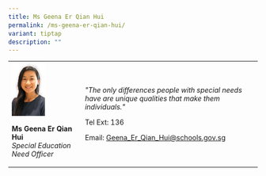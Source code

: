 ```yaml
---
title: Ms Geena Er Qian Hui
permalink: /ms-geena-er-qian-hui/
variant: tiptap
description: ""
---
```

<p></p>
<table style="minWidth: 50px">
<colgroup>
<col>
<col>
</colgroup>
<tbody>
<tr>
<td rowspan="1" colspan="1">
<div class="isomer-image-wrapper">
<img style="width: 50%;" height="auto" width="100%" alt="" src="/images/Org Chart Photos/Ms_Geena_Er_Qian_Hui.jpg">
</div>
<p><strong>Ms Geena Er Qian Hui</strong>
<br><em>Special Education Need Officer</em>
</p>
</td>
<td rowspan="1" colspan="1">
<p><em>"The only differences people with special needs have are unique qualities that make them individuals."</em>
</p>
<p>Tel Ext: 136</p>
<p>Email:&nbsp;<a href="mailto:Geena_Er_Qian_Hui@schools.gov.sg" rel="noopener noreferrer nofollow" target="_blank">Geena_Er_Qian_Hui@schools.gov.sg</a>
</p>
</td>
</tr>
</tbody>
</table>
<p></p>